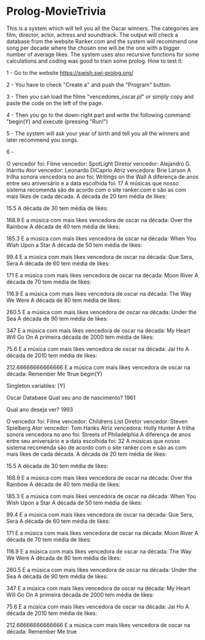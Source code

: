# Prolog-MovieTrivia

This is a system which will tell you all the Oscar winners. The categories are film, director, actor, actress and soundtrack.
The output will check a database from the website Ranker.com and the system will recommend one song per decade where the chosen one will be the one with a bigger number of average likes.
The system uses also recursive functions for some calculations and coding was good to train some prolog.
How to test it:

1 - Go to the website https://swish.swi-prolog.org/

2 - You have to check "Create a" and push the "Program" button.

3 - Then you can load the filme "vencedores_oscar.pl" or simply copy and paste the code on the left of the page.

4 - Then you go to the down-right part and write the following command: "begin(Y) and execute (pressing "Run!")

5 - The system will ask your year of birth and tell you all the winners and later recommend you songs.

6 - 

O vencedor foi:
Filme vencedor:
SpotLight
Diretor vencedor:
Alejandro G. Iñárritu
Ator vencedor:
Leonardo DiCaprio
Atriz vencedora:
Brie Larson
A trilha sonora vencedora no ano foi:
Writings on the Wall
A diferença de anos entre seu aniversário e a data escolhida foi:
17
A músicas que nosso sistema recomenda são de acordo
com o site ranker.com e são as com mais likes de cada
década.
A década de 20 tem média de likes:

15.5
A década de 30 tem média de likes:

168.9
E a música com mais likes vencedora de oscar na década:
Over the Rainbow
A década de 40 tem média de likes:

185.3
E a música com mais likes vencedora de oscar na década:
When You Wish Upon a Star
A década de 50 tem média de likes:

99.4
E a música com mais likes vencedora de oscar na década:
Que Sera, Sera
A década de 60 tem média de likes:

171
E a música com mais likes vencedora de oscar na década:
Moon River
A década de 70 tem média de likes:

116.9
E a música com mais likes vencedora de oscar na década:
The Way We Were
A década de 80 tem média de likes:

260.5
E a música com mais likes vencedora de oscar na década:
Under the Sea
A década de 90 tem média de likes:

347
E a música com mais likes vencedora de oscar na década:
My Heart Will Go On
A primeira década de 2000 tem média de likes:

75.6
E a música com mais likes vencedora de oscar na década:
Jai Ho
A década de 2010 tem média de likes:

212.66666666666666
E a música com mais likes vencedora de oscar na década:
Remember Me
1true
begin(Y)

Singleton variables: [Y]

Oscar Database
Qual seu ano de nascimento?
1961

Qual ano deseja ver?
1993

O vencedor foi:
Filme vencedor:
Childrens List
Diretor vencedor:
Steven Spielberg
Ator vencedor:
Tom Hanks
Atriz vencedora:
Holly Hunter
A trilha sonora vencedora no ano foi:
Streets of Philadelphia
A diferença de anos entre seu aniversário e a data escolhida foi:
32
A músicas que nosso sistema recomenda são de acordo
com o site ranker.com e são as com mais likes de cada
década.
A década de 20 tem média de likes:

15.5
A década de 30 tem média de likes:

168.9
E a música com mais likes vencedora de oscar na década:
Over the Rainbow
A década de 40 tem média de likes:

185.3
E a música com mais likes vencedora de oscar na década:
When You Wish Upon a Star
A década de 50 tem média de likes:

99.4
E a música com mais likes vencedora de oscar na década:
Que Sera, Sera
A década de 60 tem média de likes:

171
E a música com mais likes vencedora de oscar na década:
Moon River
A década de 70 tem média de likes:

116.9
E a música com mais likes vencedora de oscar na década:
The Way We Were
A década de 80 tem média de likes:

260.5
E a música com mais likes vencedora de oscar na década:
Under the Sea
A década de 90 tem média de likes:

347
E a música com mais likes vencedora de oscar na década:
My Heart Will Go On
A primeira década de 2000 tem média de likes:

75.6
E a música com mais likes vencedora de oscar na década:
Jai Ho
A década de 2010 tem média de likes:

212.66666666666666
E a música com mais likes vencedora de oscar na década:
Remember Me
true
